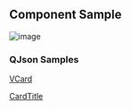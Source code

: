 ## Component Sample

![image](https://cdn.softtech.com.tr/ngsp-quick/nemo/dev/mdImages/VCard/vcard.png)



### QJson Samples

<a href="" onclick="this.href='?q=qjsons/VCard.qjson'; this.target=(window.location !== window.parent.location) ? '' : '_blank';"  target=''>VCard</a>

<a href="" onclick="this.href='?q=qjsons/CardTitle.qjson'; this.target=(window.location !== window.parent.location) ? '' : '_blank';"  target=''>CardTitle</a>
